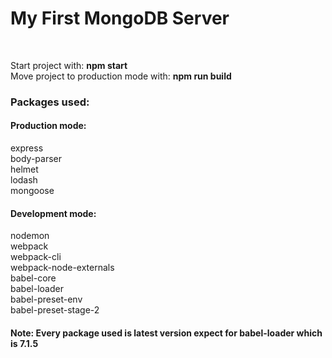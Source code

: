 <h1>My First MongoDB Server</h1><br/>

Start project with: <b>npm start</b><br/>
Move project to production mode with: <b>npm run build</b><br/>

<h3>Packages used:</h3>
  <h4>Production mode:</h4>
    express<br/>
    body-parser<br/>
    helmet<br/>
    lodash<br/>
    mongoose<br/>
  <h4>Development mode:</h4>
    nodemon<br/>
    webpack<br/>
    webpack-cli<br/>
    webpack-node-externals<br/>
    babel-core<br/>
    babel-loader<br/>
    babel-preset-env<br/>
    babel-preset-stage-2<br/>
<h4>Note: Every package used is latest version expect for babel-loader which is 7.1.5</h4><br/>

